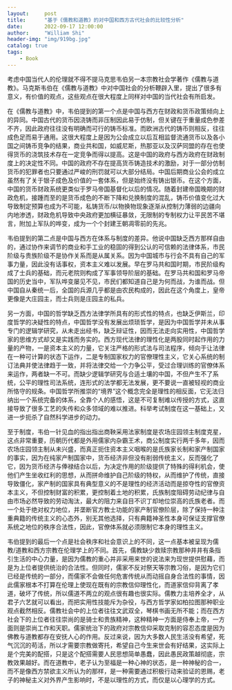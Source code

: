 ```yaml
---
layout:     post
title:      "基于《儒教和道教》的对中国和西方古代社会的比较性分析"
date:       2022-09-17 12:00:00
author:     "William Shi"
header-img: "img/919bg.jpg"
catalog: true
tags:
    - Book
---
```



考虑中国当代人的伦理就不得不提马克思韦伯另一本宗教社会学著作《儒教与道教》。马克斯韦伯在《儒教与道教》中对中国社会的分析鞭辟入里，提出了很多有意义，有价值的观点，这些观点在很大程度上同样对中国的当代社会有所启发。

在《儒教与道教》中，韦伯提到的第一个点是中国与西方在财政和货币政策倾向上的异同。中国古代的货币因浇铸而非压制因此易于仿制，但关键在于重量成色参差不齐，因此政府往往没有明确而可行的铸币标准。而欧洲古代的铸币则相反，往往成色足而易于通用。这很大程度上是因为公会成立以后互相监督流通货币以及各小国之间铸币竞争的结果，商业共和国，如威尼斯，热那亚以及汉萨同盟的存在也使得货币的浇筑技术存在一定竞争而得以提高。这是中国的政府与西方政府在财政制度上的决定性不同。中国的政府不存在提高货币铸造技术的激励，对于一部分仿制货币的犯罪者也只要通过严峻的刑罚就可以大部分结局。中国后期商业公会的成立虽然有了关于银子成色及价值的一套体系，但是始终没有铸出银币。在这个方面，中国的货币财政系统更类似于罗马帝国基督化以后的情况。随着封建帝国晚期的财政危机，接踵而至的是货币成色的不断下降和兑换制度的混乱，铸币价值变化过大导致制定预算也成为不可能，私铸货币/以物换物现象逐渐从控制力薄弱的边疆向内地渗透，财政危机导致中央政府更加横征暴敛，无限制的专制权力让平民苦不堪言，附加上军队的哗变，成为一个个封建王朝凋零前的先兆。

韦伯提到的第二点是中国与西方在体系与制度的差异。他说中国缺乏西方那样自由的，通过协作来调节的商业和手工业的稳固的得到公认的可信赖的法律体系，市民阶级与贵族阶级不是协作关系而是从属关系。因为中国城市与行会不具有自己的军事力量，因此没有话事权，资本主义难以发展。早在罗马共和国时期，市民阶级构成了士兵的基础，而元老院则构成了军事领导阶层的基础。在罗马共和国和罗马帝国的历史当中，军队哗变屡见不见，市民们都知道自己是为何而战，为谁而战。但中国自从秦统一后，全国的兵源几乎都是由农民构成的，因此在这个角度上，皇帝更像是大庄园主，而士兵则是庄园主的私兵。

另一方面，中国的哲学缺乏西方法律学所具有的形式性的特点，也缺乏伊斯兰，印度哲学的决疑性的特点，中国哲学没有发展出烦琐哲学，是因为中国哲学并未从事专门的逻辑学研究，从未走出经书，缺乏辩证性，因而无法走向实用性，中国哲学家的思维方式却又是实践而务实的。西方现代法律的理性化是两股同时起作用的力量的产物，一是资本主义的力量，它关注严格的形式法与司法程序，倾向于让法律在一种可计算的状态下运作，二是专制国家权力的官僚理性主义，它关心系统的制订法典并使法律趋于一致，并将法律交给一个力争公平，受过合理训练的官僚体系来运作，两者缺一不可。而缺少逻辑学研究与合适土壤的中国，不但产生不了系统，公平的理性司法系统，连形式的法学都无法发展，更不要说一直被轻视的商业所恪守的规条。中国哲学所推崇的“境界”这个概念完全是理性的相反面，它无法归纳出一个系统完备的体系，全靠个人的感悟，这是不可复制难以传授的方式，这直接导致了很多工艺的失传和众多领域的难以推进。科举考试制度在这一基础上，又进一步扼杀了自然科学进步的动力。

至于制度，韦伯一针见血的指出指出商鞅采用法家制度是农场庄园领主制度克星，这点非常重要，历朝历代都是外用儒家内杂霸王术，商公制度实行两千多年，因而农场庄园领主制从未兴盛，而真正扼住资本主义咽喉的是氏族家长制和家产制国家的事实，因为在纯家产制国家中，货币经济非但没有削弱传统主义，反而强化了它，因为货币经济与俸禄结合以后，为决定作用的阶级提供了特殊的得利机会，使他们产生坐收红利的思想，从而拼命维护自己阶级的特权，从而维护了传统，直接导致僵化，家产制的国家具有典型意义的不是理性的经济活动而是掠夺性的官僚资本主义，不但控制财富的积累，更控制着土地的积累，氏族制度阻碍劳动纪律与自由市场必然导致的劳动淘汰，最大的阻力来自目不识丁却地位崇高的氏族老者。而一个处于绝对权力地位，并垄断官方教士功能的家产制官僚阶层，除了保持一种注重典籍的传统主义的心态外，别无其他选择，只有典籍神圣性本身可保证支撑官僚系统之地位的秩序合法性，因此，官僚体系就必须限制它本身的理性主义。

韦伯提到的最后一个点是社会秩序和社会意识上的不同，这一点基本被呈现为儒教/道教和西方宗教在伦理学上的不同。首先，儒教缺少救赎宗教那种井井有条指引生活的中心力量，是因为儒教的重心并非采用来世的说法来为现世提供慰藉，而是为上位者提供统治的合法性。但同时，儒家不反对祭天等宗教习俗，是因为它们已经是传统的一部分，而儒家不会做任何危害传统从而动摇自身合法性的事情，因此儒家根本不打算在伦理上使现在既有的宗教信仰理性化，而道家信仰背离了孝道，破坏了传统，所以儒道不两立的观点很有趣也很实际。儒教力主培养全才，从君子六艺就可以看出，而把实用性技能斥为杂役，与西方哲学家如柏拉图那种职业观点截然相反。儒教社会中的上位者往往文武双全，琴棋书画无所不能；而在西方社会下的上位者往往崇尚的是骑士和贵族精神，这种精神一方面是侍奉上帝，一方面则是崇尚工作和天职。儒家统治下的政府对宗教信仰采取克制的容忍态度是因为佛教与道教都存在安抚人心的作用。反过来说，因为大多数人民生活没有希望，死气沉沉的苟活，所以才需要宗教做寄托，希望自己今生来世会有好结果，这实际上是个完美的配搭，只是这个配搭需要人民思想简单愚蠢，因此愚民政策越彻底，宗教效果越好。而在道教中，老子认为至福是一种心神的状态，是一种神秘的合一，而不是像西方禁欲主义所认为的那样，是一种需要通过积极行动来验证的恩赐，老子的神秘主义对外界产生影响时，不是以理性的方式，而仅是以心理学的方式。
